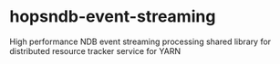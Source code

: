 # hopsndb-event-streaming
High performance NDB event streaming processing shared library for distributed resource tracker service for YARN
